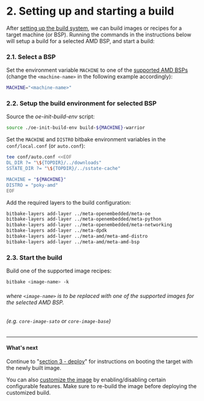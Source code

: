 # 2. Setting up and starting a build

After [setting up the build system](SETUP.md), we can build images or
recipes for a target machine (or BSP).
Running the commands in the instructions below will setup a build for
a selected AMD BSP, and start a build:

### 2.1. Select a BSP

Set the environment variable `MACHINE` to one of the
[supported AMD BSPs](meta-amd-bsp/README.md) (change the
`<machine-name>` in the following example accordingly):
```sh
MACHINE="<machine-name>"
```

### 2.2. Setup the build environment for selected BSP

Source the *oe-init-build-env* script:
```sh
source ./oe-init-build-env build-${MACHINE}-warrior
```

Set the `MACHINE` and `DISTRO` bitbake environment variables in the
`conf/local.conf` (or `auto.conf`):
```sh
tee conf/auto.conf <<EOF
DL_DIR ?= "\${TOPDIR}/../downloads"
SSTATE_DIR ?= "\${TOPDIR}/../sstate-cache"

MACHINE = "${MACHINE}"
DISTRO = "poky-amd"
EOF
```

Add the required layers to the build configuration:
```sh
bitbake-layers add-layer ../meta-openembedded/meta-oe
bitbake-layers add-layer ../meta-openembedded/meta-python
bitbake-layers add-layer ../meta-openembedded/meta-networking
bitbake-layers add-layer ../meta-dpdk
bitbake-layers add-layer ../meta-amd/meta-amd-distro
bitbake-layers add-layer ../meta-amd/meta-amd-bsp
```

### 2.3. Start the build

Build one of the supported image recipes:
```sh
bitbake <image-name> -k
```

###### where `<image-name>` is to be replaced with one of the supported images for the selected AMD BSP.
###### (e.g. `core-image-sato` or `core-image-base`)

---
#### What's next

Continue to "[section 3 - deploy](DEPLOY.md)" for instructions on
booting the target with the newly built image.

You can also [customize the image](CUSTOMIZE.md) by enabling/disabling
certain configurable features. Make sure to re-build the image before
deploying the customized build.

